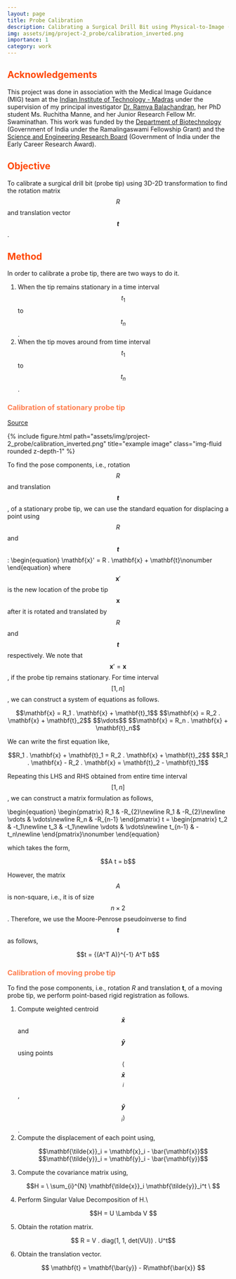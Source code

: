 ```yaml
---
layout: page
title: Probe Calibration
description: Calibrating a Surgical Drill Bit using Physical-to-Image (3D-2D) Transformation
img: assets/img/project-2_probe/calibration_inverted.png
importance: 1
category: work
---
```


## <span style="color:#ff4703">Acknowledgements</span>

This project was done in association with the Medical Image Guidance (MIG) team at the [Indian Institute of Technology - Madras](https://www.iitm.ac.in/) under the supervision of my principal investigator [Dr. Ramya Balachandran](http://www.ee.iitm.ac.in/~bramya/), her PhD student Ms. Ruchitha Manne, and her Junior Research Fellow Mr. Swaminathan. This work was funded by the [Department of Biotechnology](http://dbtindia.gov.in/) (Government of India under the Ramalingaswami Fellowship Grant) and the [Science and Engineering Research Board](http://www.serb.gov.in/home.php) (Government of India under the Early Career Research Award).

## <span style="color:#ff4703">Objective</span>

To calibrate a surgical drill bit (probe tip) using 3D-2D transformation to find the rotation matrix *$$R$$* and translation vector **$$t$$**. 

## <span style="color:#ff4703">Method</span>

In order to calibrate a probe tip, there are two ways to do it. 

1. When the tip remains stationary in a time interval $$t_1$$ to $$t_n$$.
2. When the tip moves around from time interval $$t_1$$ to $$t_n$$. 

### <span style="color:#ff7f50">Calibration of stationary probe tip</span>

[Source](http://rwthmeditec.github.io/TRTK/html/class_t_r_t_k_1_1_pivot_calibration_combinatorial_approach.html)

<div class="row justify-content-sm-center">
    {% include figure.html path="assets/img/project-2_probe/calibration_inverted.png" title="example image" class="img-fluid rounded z-depth-1" %}
</div>

To find the pose components, i.e., rotation *$$R$$* and translation **$$t$$**, of a stationary probe tip, we can use the standard equation for displacing a point using *$$R$$* and **$$t$$**:
\begin{equation}
\mathbf{x}' = R . \mathbf{x} + \mathbf{t}\nonumber
\end{equation}
where $$\mathbf{x}'$$ is the new location of the probe tip $$\mathbf{x}$$ after it is rotated and translated by *$$R$$* and **$$t$$** respectively. We note that $$\mathbf{x}' = \mathbf{x}$$, if the probe tip remains stationary. For time interval $$[1,n]$$, we can construct a system of equations as follows. 

<p align=center>
$$\mathbf{x} = R_1 . \mathbf{x} + \mathbf{t}_1$$
$$\mathbf{x} = R_2 . \mathbf{x} + \mathbf{t}_2$$
$$\vdots$$
$$\mathbf{x} = R_n . \mathbf{x} + \mathbf{t}_n$$
</p>

We can write the first equation like,
<p align=center>
$$R_1 . \mathbf{x} + \mathbf{t}_1 = R_2 . \mathbf{x} + \mathbf{t}_2$$
$$R_1 . \mathbf{x} - R_2 . \mathbf{x} = \mathbf{t}_2 - \mathbf{t}_1$$
</p>

Repeating this LHS and RHS obtained from entire time interval $$[1,n]$$, we can construct a matrix formulation as follows,

\begin{equation}
\begin{pmatrix}
R_1 & -R_{2}\newline
R_1 & -R_{2}\newline
\vdots & \vdots\newline
R_n & -R_{n-1}
\end{pmatrix} t = \begin{pmatrix}
t_2 & -t_1\newline
t_3 & -t_1\newline
\vdots & \vdots\newline
t_{n-1} & -t_n\newline
\end{pmatrix}\nonumber
\end{equation}

which takes the form, 
<p align=center> 
$$A t = b$$ 
</p>

However, the matrix $$A$$ is non-square, i.e., it is of size $$n \times 2$$. Therefore, we use the Moore-Penrose pseudoinverse to find **$$t$$** as follows,
<p align=center> 
$$t = {(A^T A)}^{-1} A^T b$$ 
</p>



### <span style="color:#ff7f50">Calibration of moving probe tip</span>

To find the pose components, i.e., rotation *R* and translation **t**, of a moving probe tip, we perform point-based rigid registration as follows. 

1. Compute weighted centroid **$$\bar{x}$$** and **$$\bar{y}$$** using points $$\langle$$**$$\bar{x}$$**$$_i$$ , **$$\bar{y}$$**$$_i \rangle$$.
2. Compute the displacement of each point using,
   <p align=center>
   $$\mathbf{\tilde{x}}_i = \mathbf{x}_i - \bar{\mathbf{x}}$$
   $$\mathbf{\tilde{y}}_i = \mathbf{y}_i - \bar{\mathbf{y}}$$
   </p>
3. Compute the covariance matrix using,
   <p align=center>
   $$H = \ \sum_{i}^{N} \mathbf{\tilde{x}}_i \mathbf{\tilde{y}}_i^t \ $$
   </p>
4. Perform Singular Value Decomposition of H.\\
   <p align=center> 
   $$H = U \Lambda V $$
   </p>
5. Obtain the rotation matrix.
   <p align=center> 
   $$ R = V . diag(1, 1, det(VU)) . U^t$$
   </p>
6. Obtain the translation vector. 
   <p align=center>
   $$ \mathbf{t} = \mathbf{\bar{y}} - R\mathbf{\bar{x}} $$
   </p>

